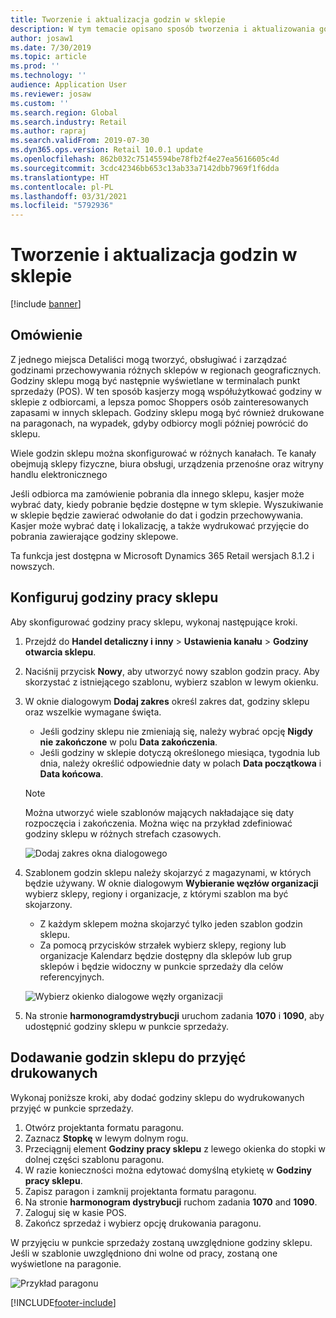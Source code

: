 ```yaml
---
title: Tworzenie i aktualizacja godzin w sklepie
description: W tym temacie opisano sposób tworzenia i aktualizowania godzin sklepu w programie Commerce Headquarters.
author: josaw1
ms.date: 7/30/2019
ms.topic: article
ms.prod: ''
ms.technology: ''
audience: Application User
ms.reviewer: josaw
ms.custom: ''
ms.search.region: Global
ms.search.industry: Retail
ms.author: rapraj
ms.search.validFrom: 2019-07-30
ms.dyn365.ops.version: Retail 10.0.1 update
ms.openlocfilehash: 862b032c75145594be78fb2f4e27ea5616605c4d
ms.sourcegitcommit: 3cdc42346bb653c13ab33a7142dbb7969f1f6dda
ms.translationtype: HT
ms.contentlocale: pl-PL
ms.lasthandoff: 03/31/2021
ms.locfileid: "5792936"
---
```

# <a name="create-and-update-store-hours"></a>Tworzenie i aktualizacja godzin w sklepie

[!include [banner](../../includes/banner.md)]

## <a name="overview"></a>Omówienie

Z jednego miejsca Detaliści mogą tworzyć, obsługiwać i zarządzać godzinami przechowywania różnych sklepów w regionach geograficznych. Godziny sklepu mogą być następnie wyświetlane w terminalach punkt sprzedaży (POS). W ten sposób kasjerzy mogą współużytkować godziny w sklepie z odbiorcami, a lepsza pomoc Shoppers osób zainteresowanych zapasami w innych sklepach. Godziny sklepu mogą być również drukowane na paragonach, na wypadek, gdyby odbiorcy mogli później powrócić do sklepu.

Wiele godzin sklepu można skonfigurować w różnych kanałach. Te kanały obejmują sklepy fizyczne, biura obsługi, urządzenia przenośne oraz witryny handlu elektronicznego

Jeśli odbiorca ma zamówienie pobrania dla innego sklepu, kasjer może wybrać daty, kiedy pobranie będzie dostępne w tym sklepie. Wyszukiwanie w sklepie będzie zawierać odwołanie do dat i godzin przechowywania. Kasjer może wybrać datę i lokalizację, a także wydrukować przyjęcie do pobrania zawierające godziny sklepowe.

Ta funkcja jest dostępna w Microsoft Dynamics 365 Retail wersjach 8.1.2 i nowszych.

## <a name="configure-store-hours"></a>Konfiguruj godziny pracy sklepu

Aby skonfigurować godziny pracy sklepu, wykonaj następujące kroki.

1. Przejdź do **Handel detaliczny i inny** \> **Ustawienia kanału** \> **Godziny otwarcia sklepu**.
2. Naciśnij przycisk **Nowy**, aby utworzyć nowy szablon godzin pracy. Aby skorzystać z istniejącego szablonu, wybierz szablon w lewym okienku.
3. W oknie dialogowym **Dodaj zakres** określ zakres dat, godziny sklepu oraz wszelkie wymagane święta.

    - Jeśli godziny sklepu nie zmieniają się, należy wybrać opcję **Nigdy nie zakończone** w polu **Data zakończenia**.
    - Jeśli godziny w sklepie dotyczą określonego miesiąca, tygodnia lub dnia, należy określić odpowiednie daty w polach **Data początkowa** i **Data końcowa**.

    > [!NOTE]
    > Można utworzyć wiele szablonów mających nakładające się daty rozpoczęcia i zakończenia. Można więc na przykład zdefiniować godziny sklepu w różnych strefach czasowych.

    ![Dodaj zakres okna dialogowego](../dev-itpro/media/Storehours1.png "Dodaj zakres okna dialogowego")

4. Szablonem godzin sklepu należy skojarzyć z magazynami, w których będzie używany. W oknie dialogowym **Wybieranie węzłów organizacji** wybierz sklepy, regiony i organizacje, z którymi szablon ma być skojarzony.

    - Z każdym sklepem można skojarzyć tylko jeden szablon godzin sklepu.
    - Za pomocą przycisków strzałek wybierz sklepy, regiony lub organizacje Kalendarz będzie dostępny dla sklepów lub grup sklepów i będzie widoczny w punkcie sprzedaży dla celów referencyjnych.

    ![Wybierz okienko dialogowe węzły organizacji](../dev-itpro/media/Storehours2.png "Wybierz okienko dialogowe węzły organizacji")

5. Na stronie **harmonogramdystrybucji** uruchom zadania **1070** i **1090**, aby udostępnić godziny sklepu w punkcie sprzedaży.

## <a name="add-store-hours-to-printed-receipts"></a>Dodawanie godzin sklepu do przyjęć drukowanych

Wykonaj poniższe kroki, aby dodać godziny sklepu do wydrukowanych przyjęć w punkcie sprzedaży.

1. Otwórz projektanta formatu paragonu.
2. Zaznacz **Stopkę** w lewym dolnym rogu.
3. Przeciągnij element **Godziny pracy sklepu** z lewego okienka do stopki w dolnej części szablonu paragonu.
4. W razie konieczności można edytować domyślną etykietę w **Godziny pracy sklepu**.
5. Zapisz paragon i zamknij projektanta formatu paragonu.
6. Na stronie **harmonogram dystrybucji** ruchom zadania **1070** and **1090**.
7. Zaloguj się w kasie POS.
8. Zakończ sprzedaż i wybierz opcję drukowania paragonu.

W przyjęciu w punkcie sprzedaży zostaną uwzględnione godziny sklepu. Jeśli w szablonie uwzględniono dni wolne od pracy, zostaną one wyświetlone na paragonie.

![Przykład paragonu](../dev-itpro/media/Storehours3.png "Przykład paragonu")


[!INCLUDE[footer-include](../../includes/footer-banner.md)]